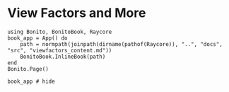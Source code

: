 # View Factors and More

```@setup viewfactors_wrapper
using Bonito, BonitoBook, Raycore
book_app = App() do
    path = normpath(joinpath(dirname(pathof(Raycore)), "..", "docs", "src", "viewfactors_content.md"))
    BonitoBook.InlineBook(path)
end
Bonito.Page()
```

```@example viewfactors_wrapper
book_app # hide
```
